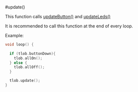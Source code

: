 #update()

This function calls [updateButton()](updateButton) and [updateLeds()](updateLeds)

It is recommended to call this function at the end of every loop.

Example:

```cpp
void loop() {
  
  if (tlob.buttonDown){
    tlob.allOn();
  } else {
    tlob.allOff();
  }

  tlob.update();
}
```